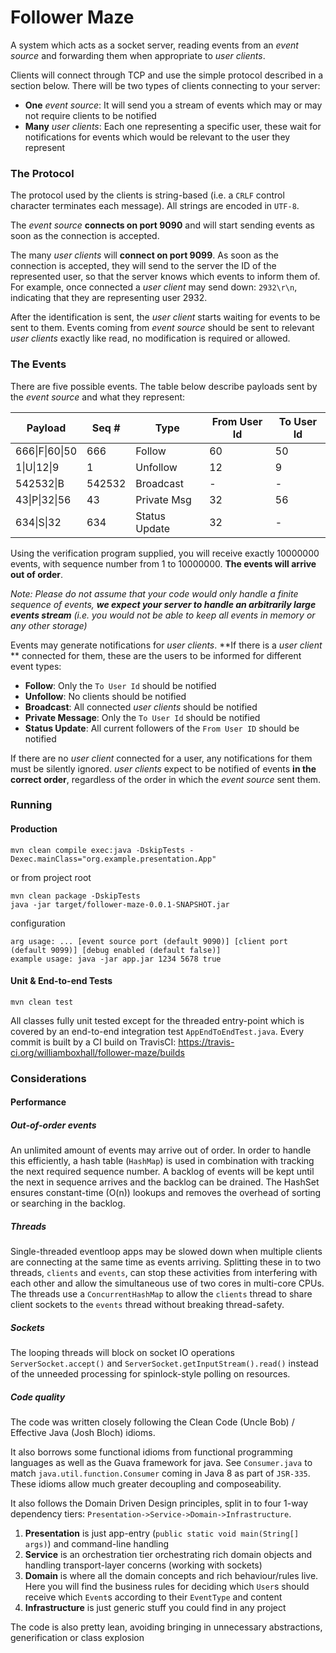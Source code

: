 # Follower Maze

A system which acts as a socket server, reading events from an *event source*
and forwarding them when appropriate to *user clients*.

Clients will connect through TCP and use the simple protocol described in a
section below. There will be two types of clients connecting to your server:

- **One** *event source*: It will send you a
stream of events which may or may not require clients to be notified
- **Many** *user clients*: Each one representing a specific user,
these wait for notifications for events which would be relevant to the
user they represent

### The Protocol
The protocol used by the clients is string-based (i.e. a `CRLF` control
character terminates each message). All strings are encoded in `UTF-8`.

The *event source* **connects on port 9090** and will start sending
events as soon as the connection is accepted.

The many *user clients* will **connect on port 9099**. As soon
as the connection is accepted, they will send to the server the ID of
the represented user, so that the server knows which events to
inform them of. For example, once connected a *user client* may send down:
`2932\r\n`, indicating that they are representing user 2932.

After the identification is sent, the *user client* starts waiting for
events to be sent to them. Events coming from *event source* should be
sent to relevant *user clients* exactly like read, no modification is
required or allowed.

### The Events
There are five possible events. The table below describe payloads
sent by the *event source* and what they represent:

| Payload                   | Seq #  | Type         | From User Id | To User Id |
|---------------------------|--------|--------------|--------------|------------|
|666&#124;F&#124;60&#124;50 | 666    | Follow       | 60           | 50         |
|1&#124;U&#124;12&#124;9    | 1      | Unfollow     | 12           | 9          |
|542532&#124;B              | 542532 | Broadcast    | -            | -          |
|43&#124;P&#124;32&#124;56  | 43     | Private Msg  | 32           | 56         |
|634&#124;S&#124;32         | 634    | Status Update| 32           | -          |

Using the verification program supplied, you will receive exactly 10000000 events,
with sequence number from 1 to 10000000. **The events will arrive out of order**.

*Note: Please do not assume that your code would only handle a finite sequence
of events, **we expect your server to handle an arbitrarily large events stream**
(i.e. you would not be able to keep all events in memory or any other storage)*

Events may generate notifications for *user clients*. **If there is a
*user client* ** connected for them, these are the users to be
informed for different event types:

* **Follow**: Only the `To User Id` should be notified
* **Unfollow**: No clients should be notified
* **Broadcast**: All connected *user clients* should be notified
* **Private Message**: Only the `To User Id` should be notified
* **Status Update**: All current followers of the `From User ID` should be notified

If there are no *user client* connected for a user, any notifications
for them must be silently ignored. *user clients* expect to be notified of
events **in the correct order**, regardless of the order in which the
*event source* sent them.

### Running

#### Production

```mvn clean compile exec:java -DskipTests -Dexec.mainClass="org.example.presentation.App"```

or from project root

```
mvn clean package -DskipTests
java -jar target/follower-maze-0.0.1-SNAPSHOT.jar
```

configuration

```
arg usage: ... [event source port (default 9090)] [client port (default 9099)] [debug enabled (default false)]
example usage: java -jar app.jar 1234 5678 true
```

#### Unit & End-to-end Tests

```mvn clean test```

All classes fully unit tested except for the threaded entry-point which is covered by an end-to-end integration test
`AppEndToEndTest.java`. Every commit is built by a CI build on TravisCI:
https://travis-ci.org/williamboxhall/follower-maze/builds

### Considerations

#### Performance

##### Out-of-order events

An unlimited amount of events may arrive out of order. In order to handle this efficiently, a hash table (`HashMap`) is
used in combination with tracking the next required sequence number. A backlog of events will be kept until
the next in sequence arrives and the backlog can be drained. The HashSet ensures constant-time (O(n)) lookups
and removes the overhead of sorting or searching in the backlog.

##### Threads

Single-threaded eventloop apps may be slowed down when multiple clients are connecting at the same time as events
arriving. Splitting these in to two threads, `clients` and `events`, can stop these activities from interfering with
each other and allow the simultaneous use of two cores in multi-core CPUs. The threads use a `ConcurrentHashMap` to
allow the `clients` thread to share client sockets to the `events` thread without breaking thread-safety.

##### Sockets

The looping threads will block on socket IO operations `ServerSocket.accept()` and
`ServerSocket.getInputStream().read()` instead of the unneeded processing for spinlock-style polling on resources.

##### Code quality

The code was written closely following the Clean Code (Uncle Bob) / Effective Java (Josh Bloch) idioms.

It also borrows some functional idioms from functional programming languages as well as the Guava framework for java.
See `Consumer.java` to match `java.util.function.Consumer` coming in Java 8 as part of `JSR-335`. These idioms allow
much greater decoupling and composeability.

It also follows the Domain Driven Design principles, split in to four 1-way dependency tiers:
`Presentation->Service->Domain->Infrastructure`.

1. **Presentation** is just app-entry (`public static void main(String[] args)`) and command-line handling
2. **Service** is an orchestration tier orchestrating rich domain objects and handling transport-layer concerns
(working with sockets)
3. **Domain** is where all the domain concepts and rich behaviour/rules live. Here you will find the business rules for
deciding which `User`s should receive which `Event`s according to their `EventType` and content
4. **Infrastructure** is just generic stuff you could find in any project

The code is also pretty lean, avoiding bringing in unnecessary abstractions, generification or class explosion